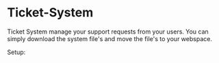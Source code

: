 # Ticket-System
Ticket System manage your support requests from your users. You can simply download the system file's and  move the file's to your webspace.

Setup:
